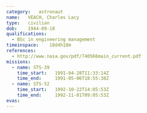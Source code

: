 ```yaml
---
category:	astronaut
name:	VEACH, Charles Lacy
type:	civilian
dob:	1944-09-18
qualifications:
  - BSc in engineering management
timeinspace:	18d4h18m
references:
  - http://www.nasa.gov/pdf/740566main_current.pdf
missions:
  - name: STS-39
    time_start:   1991-04-28T11:33:14Z
    time_end:     1991-05-06T18:55:38Z
  - name: STS-52
    time_start:   1992-10-22T14:05:53Z
    time_end:     1992-11-01T09:05:53Z
evas:
---
```

